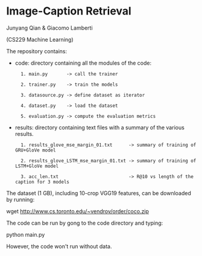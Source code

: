 # Image-Caption Retrieval

Junyang Qian & Giacomo Lamberti

(CS229 Machine Learning)

The repository contains:

  - code: directory containing all the modules of the code:
  
          1. main.py       -> call the trainer
          
          2. trainer.py    -> train the models
          
          3. datasource.py -> define dataset as iterator
          
          4. dataset.py    -> load the dataset
          
          5. evaluation.py -> compute the evaluation metrics
          
          
  - results: directory containing text files with a summary of the various results.
          
          1. results_glove_mse_margin_01.txt      -> summary of training of GRU+GloVe model
          
          2. results_glove_LSTM_mse_margin_01.txt -> summary of training of LSTM+GloVe model
          
          3. acc_len.txt                          -> R@10 vs length of the caption for 3 models
  
The dataset (1 GB), including 10-crop VGG19 features, can be downloaded by running:

wget http://www.cs.toronto.edu/~vendrov/order/coco.zip

The code can be run by gong to the code directory and typing:

python main.py

However, the code won't run without data.
